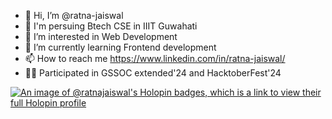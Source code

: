 - 👋 Hi, I’m @ratna-jaiswal
- 📘 I'm persuing Btech CSE in IIIT Guwahati
- 👀 I’m interested in Web Development
- 🌱 I’m currently learning Frontend development
- 📫 How to reach me https://www.linkedin.com/in/ratna-jaiswal/
- 👩‍💻 Participated in GSSOC extended'24 and HacktoberFest'24
<!--- - 💞️ I’m looking to collaborate on ...--->
<!--- - 😄 Pronouns: She--->
<!---- ⚡ Fun fact: ...--->

<!---
ratna-jaiswal/ratna-jaiswal is a ✨ special ✨ repository because its `README.md` (this file) appears on your GitHub profile.
You can click the Preview link to take a look at your changes.
--->

[![An image of @ratnajaiswal's Holopin badges, which is a link to view their full Holopin profile](https://holopin.me/ratnajaiswal)](https://holopin.io/@ratnajaiswal)
